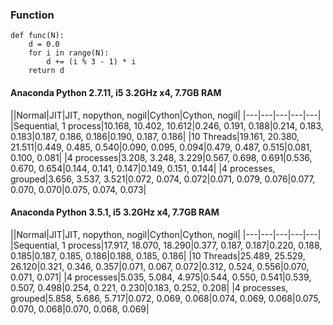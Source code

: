 ### Function
```
def func(N):
    d = 0.0
    for i in range(N):
        d += (i % 3 - 1) * i
    return d
```
#### Anaconda Python 2.7.11, i5 3.2GHz x4, 7.7GB RAM

||Normal|JIT|JIT, nopython, nogil|Cython|Cython, nogil|
|---|---|---|---|---|
|Sequential, 1 process|10.168, 10.402, 10.612|0.246, 0.191, 0.188|0.214, 0.183, 0.183|0.187, 0.186, 0.186|0.190, 0.187, 0.186|
|10 Threads|19.161, 20.380, 21.511|0.449, 0.485, 0.540|0.090, 0.095, 0.094|0.479, 0.487, 0.515|0.081, 0.100, 0.081|
|4 processes|3.208, 3.248, 3.229|0.567, 0.698, 0.691|0.536, 0.670, 0.654|0.144, 0.141, 0.147|0.149, 0.151, 0.144|
|4 processes, grouped|3.656, 3.537, 3.521|0.072, 0.074, 0.072|0.071, 0.079, 0.076|0.077, 0.070, 0.070|0.075, 0.074, 0.073|

#### Anaconda Python 3.5.1, i5 3.2GHz x4, 7.7GB RAM

||Normal|JIT|JIT, nopython, nogil|Cython|Cython, nogil|
|---|---|---|---|---|
|Sequential, 1 process|17.917, 18.070, 18.290|0.377, 0.187, 0.187|0.220, 0.188, 0.185|0.187, 0.185, 0.186|0.188, 0.185, 0.186|
|10 Threads|25.489, 25.529, 26.120|0.321, 0.346, 0.357|0.071, 0.067, 0.072|0.312, 0.524, 0.556|0.070, 0.071, 0.071|
|4 processes|5.035, 5.084, 4.975|0.544, 0.550, 0.541|0.539, 0.507, 0.498|0.254, 0.221, 0.230|0.183, 0.252, 0.208|
|4 processes, grouped|5.858, 5.686, 5.717|0.072, 0.069, 0.068|0.074, 0.069, 0.068|0.075, 0.070, 0.068|0.070, 0.068, 0.069|
